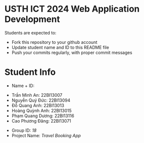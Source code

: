 USTH ICT 2024 Web Application Development
=====================================================

Students are expected to:

* Fork this repository to your github account
* Update student name and ID to this README file
* Push your commits regularly, with proper commit messages

Student Info
=======================

* Name + ID:
- Trần Minh An: 22BI13007
- Nguyễn Quý Đức: 22BI13094
- Đỗ Quang Anh: 22BI13013
- Hoàng Quỳnh Anh: 22BI13015
- Phạm Quang Dương: 22BI13116
- Cao Phương Đăng: 22BI13071
* Group ID: *18*
* Project Name: *Travel Booking App*
